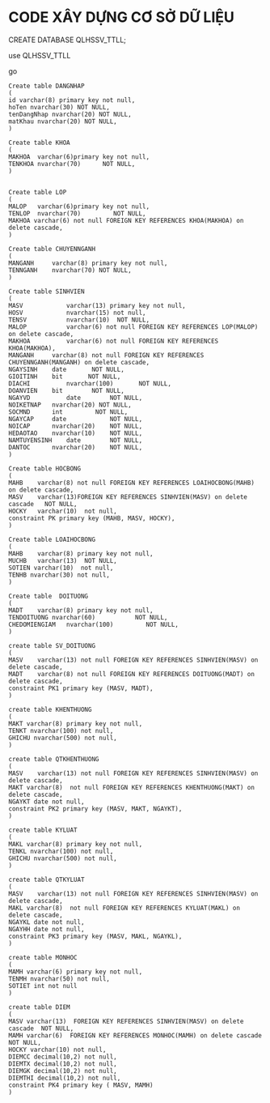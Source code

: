 # CODE XÂY DỰNG CƠ SỞ DỮ LIỆU

CREATE DATABASE QLHSSV_TTLL;

use QLHSSV_TTLL

go

	Create table DANGNHAP
	(
	id varchar(8) primary key not null,
	hoTen nvarchar(30) NOT NULL,
	tenDangNhap nvarchar(20) NOT NULL,
	matKhau nvarchar(20) NOT NULL,
	)

	Create table KHOA
	(
	MAKHOA	varchar(6)primary key not null,  
	TENKHOA	nvarchar(70)      NOT NULL,
	)


	Create table LOP
	(
	MALOP	varchar(6)primary key not null,
	TENLOP	nvarchar(70)         NOT NULL,
	MAKHOA varchar(6) not null FOREIGN KEY REFERENCES KHOA(MAKHOA) on delete cascade,
	)

	Create table CHUYENNGANH
	(
	MANGANH     varchar(8) primary key not null,   
	TENNGANH	nvarchar(70) NOT NULL,
	)

	Create table SINHVIEN
	(	
	MASV	    	varchar(13) primary key not null,
	HOSV        	nvarchar(15) not null,           
	TENSV	    	nvarchar(10)  NOT NULL,
	MALOP	    	varchar(6) not null FOREIGN KEY REFERENCES LOP(MALOP) on delete cascade,
	MAKHOA	    	varchar(6) not null FOREIGN KEY REFERENCES KHOA(MAKHOA),
	MANGANH    	varchar(8) not null FOREIGN KEY REFERENCES CHUYENNGANH(MANGANH) on delete cascade,
	NGAYSINH	date       NOT NULL,
	GIOITINH	bit       NOT NULL,
	DIACHI	    	nvarchar(100)       NOT NULL,
	DOANVIEN	bit        NOT NULL,
	NGAYVD	    	date        NOT NULL,
	NOIKETNAP	nvarchar(20) NOT NULL,
	SOCMND	    int         NOT NULL,
	NGAYCAP	    date            NOT NULL,
	NOICAP	    nvarchar(20)    NOT NULL,
	HEDAOTAO	nvarchar(10)    NOT NULL,
	NAMTUYENSINH	date        NOT NULL,
	DANTOC	    nvarchar(20)    NOT NULL,		
	)

	Create table HOCBONG
	(
	MAHB	varchar(8) not null FOREIGN KEY REFERENCES LOAIHOCBONG(MAHB) on delete cascade,      
	MASV	varchar(13)FOREIGN KEY REFERENCES SINHVIEN(MASV) on delete cascade   NOT NULL,
	HOCKY 	varchar(10)  not null,
	constraint PK primary key (MAHB, MASV, HOCKY),
	)

	Create table LOAIHOCBONG
	(
	MAHB	varchar(8) primary key not null,      
	MUCHB	varchar(13)  NOT NULL,
	SOTIEN varchar(10)  not null,
	TENHB nvarchar(30) not null,
	)

	Create table  DOITUONG
	(
	MADT	varchar(8) primary key not null,  
	TENDOITUONG	nvarchar(60)           NOT NULL,
	CHEDOMIENGIAM	nvarchar(100)         NOT NULL,
	)

	create table SV_DOITUONG
	(
	MASV	varchar(13) not null FOREIGN KEY REFERENCES SINHVIEN(MASV) on delete cascade,
	MADT	varchar(8) not null FOREIGN KEY REFERENCES DOITUONG(MADT) on delete cascade,
	constraint PK1 primary key (MASV, MADT),
	)

	create table KHENTHUONG
	(
	MAKT varchar(8) primary key not null,
	TENKT nvarchar(100) not null,
	GHICHU nvarchar(500) not null,
	)

	create table QTKHENTHUONG
	(
	MASV	varchar(13) not null FOREIGN KEY REFERENCES SINHVIEN(MASV) on delete cascade,
	MAKT varchar(8)  not null FOREIGN KEY REFERENCES KHENTHUONG(MAKT) on delete cascade,
	NGAYKT date not null,
	constraint PK2 primary key (MASV, MAKT, NGAYKT),
	)

	create table KYLUAT
	(
	MAKL varchar(8) primary key not null,
	TENKL nvarchar(100) not null,
	GHICHU nvarchar(500) not null,
	)

	create table QTKYLUAT
	(
	MASV	varchar(13) not null FOREIGN KEY REFERENCES SINHVIEN(MASV) on delete cascade,
	MAKL varchar(8)  not null FOREIGN KEY REFERENCES KYLUAT(MAKL) on delete cascade,
	NGAYKL date not null,
	NGAYHH date not null,
	constraint PK3 primary key (MASV, MAKL, NGAYKL),
	)

	create table MONHOC
	(
	MAMH varchar(6) primary key not null,
	TENMH nvarchar(50) not null,
	SOTIET int not null
	)
	
	create table DIEM
	(
	MASV varchar(13)  FOREIGN KEY REFERENCES SINHVIEN(MASV) on delete cascade  NOT NULL,
	MAMH varchar(6)  FOREIGN KEY REFERENCES MONHOC(MAMH) on delete cascade NOT NULL,
	HOCKY varchar(10) not null,
	DIEMCC decimal(10,2) not null,
	DIEMTX decimal(10,2) not null,
	DIEMGK decimal(10,2) not null,
	DIEMTHI decimal(10,2) not null,
	constraint PK4 primary key ( MASV, MAMH)
	)
